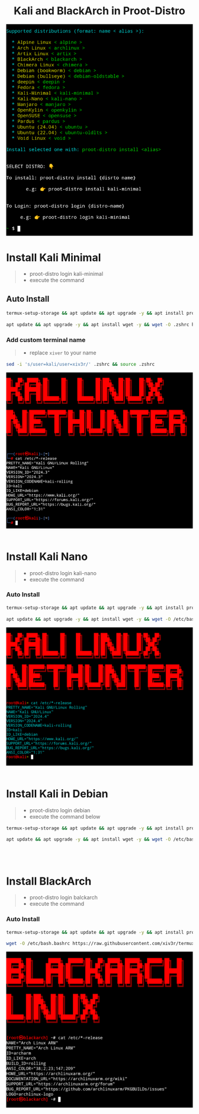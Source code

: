 <h1 align="center">Kali and BlackArch in Proot-Distro </h1>

<p align="center"><img src="https://github.com/xiv3r/termux-proot-distro/blob/main/installer/kali-proot.png">

<br>

# Install Kali Minimal
> - proot-distro login kali-minimal
> - execute the command
## Auto Install
```sh
termux-setup-storage && apt update && apt upgrade -y && apt install proot-distro wget -y && echo "clear && proot-distro login kali-minimal" >> $PREFIX/etc/bash.bashrc && wget -qO- https://raw.githubusercontent.com/xiv3r/termux-proot-distro/refs/heads/main/config/installer.sh | sh && proot-distro install kali-minimal && proot-distro login kali-minimal
```
```sh
apt update && apt upgrade -y && apt install wget -y && wget -O .zshrc https://raw.githubusercontent.com/xiv3r/termux-proot-distro/refs/heads/main/config/.zshrc && source .zshrc
```
### Add custom terminal name
> - replace `xiver` to your name
```sh
sed -i 's/user=kali/user=xiv3r/' .zshrc && source .zshrc
```
<p align="center"><img src="https://github.com/xiv3r/termux-proot-distro/blob/main/config/kalimin.png">
<br>
<br>

# Install Kali Nano
> - proot-distro login kali-nano
> - execute the command
### Auto Install
```sh
termux-setup-storage && apt update && apt upgrade -y && apt install proot-distro wget -y && echo "clear && proot-distro login kali-nano" >> $PREFIX/etc/bash.bashrc && wget -qO- https://raw.githubusercontent.com/xiv3r/termux-proot-distro/refs/heads/main/config/installer.sh | sh && proot-distro install kali-nano && proot-distro login kali-nano
```
```sh
apt update && apt upgrade -y && apt install wget -y && wget -O /etc/bash.bashrc https://raw.githubusercontent.com/xiv3r/termux-proot-distro/refs/heads/main/config/bash.bashrc && source /etc/bash.bashrc
```
<p align="center"><img src="https://github.com/xiv3r/termux-proot-distro/blob/main/config/kalinh.png">
<br>
<br>
  
# Install Kali in Debian
> - proot-distro login debian
> - execute the command below
```sh
termux-setup-storage && apt update && apt upgrade -y && apt install proot-distro wget -y && echo "clear && proot-distro login debian" >> $PREFIX/etc/bash.bashrc && proot-distro install debian && proot-distro login debian 
```
```sh
apt update && apt upgrade -y && apt install wget -y && wget -O /etc/bash.bashrc https://raw.githubusercontent.com/xiv3r/termux-proot-distro/refs/heads/main/config/kali-deb.bashrc && source /etc/bash.bashrc && wget -qO- https://raw.githubusercontent.com/xiv3r/termux-proot-distro/refs/heads/main/installer/kali-deb.sh | sh
```

<br>
<br>

# Install BlackArch
> - proot-distro login balckarch
> - execute the command
### Auto Install
```sh
termux-setup-storage && apt update && apt upgrade -y && apt install proot-distro wget -y &&  echo "clear && proot-distro login blackarch" >> $PREFIX/etc/bash.bashrc && wget -qO- https://raw.githubusercontent.com/xiv3r/termux-proot-distro/refs/heads/main/config/installer.sh | sh && proot-distro install blackarch && proot-distro login blackarch
```
```sh
wget -O /etc/bash.bashrc https://raw.githubusercontent.com/xiv3r/termux-proot-distro/refs/heads/main/config/blackarch.bashrc && source /etc/bash.bashrc && wget https://blackarch.org/strap.sh && chmod +x strap.sh && sh strap.sh && pacman -Syyu
```
<p align="center"><img src="https://github.com/xiv3r/termux-proot-distro/blob/main/config/blarch.png">
